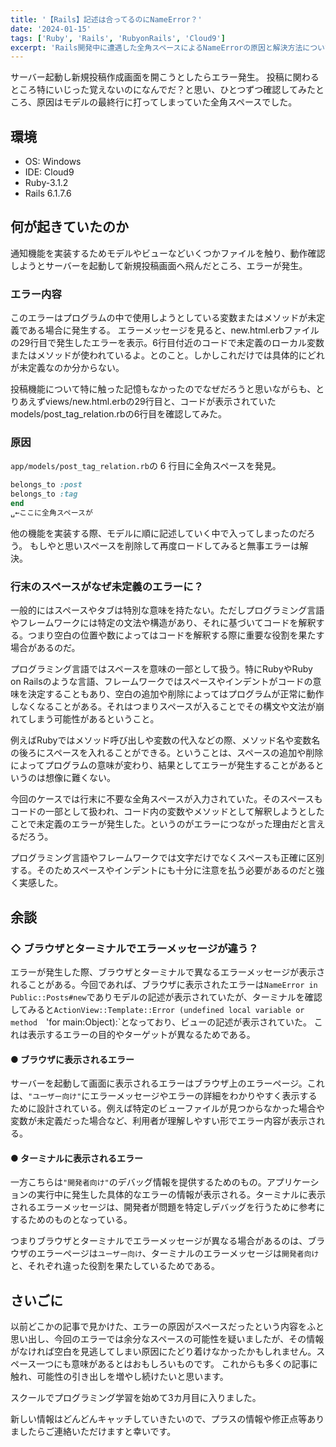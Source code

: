 ```yaml
---
title: '【Rails】記述は合ってるのにNameError？'
date: '2024-01-15'
tags: ['Ruby', 'Rails', 'RubyonRails', 'Cloud9']
excerpt: 'Rails開発中に遭遇した全角スペースによるNameErrorの原因と解決方法について解説します'
---
```


サーバー起動し新規投稿作成画面を開こうとしたらエラー発生。
投稿に関わるところ特にいじった覚えないのになんでだ？と思い、ひとつずつ確認してみたところ、原因はモデルの最終行に打ってしまっていた全角スペースでした。

## 環境
- OS: Windows
- IDE: Cloud9
- Ruby-3.1.2
- Rails 6.1.7.6

## 何が起きていたのか
通知機能を実装するためモデルやビューなどいくつかファイルを触り、動作確認しようとサーバーを起動して新規投稿画面へ飛んだところ、エラーが発生。

### エラー内容
このエラーはプログラムの中で使用しようとしている変数またはメソッドが未定義である場合に発生する。
エラーメッセージを見ると、new.html.erbファイルの29行目で発生したエラーを表示。6行目付近のコードで未定義のローカル変数またはメソッドが使われているよ。とのこと。しかしこれだけでは具体的にどれが未定義なのか分からない。

投稿機能について特に触った記憶もなかったのでなぜだろうと思いながらも、とりあえずviews/new.html.erbの29行目と、コードが表示されていたmodels/post_tag_relation.rbの6行目を確認してみた。

### 原因
`app/models/post_tag_relation.rb`の 6 行目に全角スペースを発見。
```ruby
belongs_to :post
belongs_to :tag
end
␣←ここに全角スペースが
```

他の機能を実装する際、モデルに順に記述していく中で入ってしまったのだろう。
もしやと思いスペースを削除して再度ロードしてみると無事エラーは解決。

### 行末のスペースがなぜ未定義のエラーに？
一般的にはスペースやタブは特別な意味を持たない。ただしプログラミング言語やフレームワークには特定の文法や構造があり、それに基づいてコードを解釈する。つまり空白の位置や数によってはコードを解釈する際に重要な役割を果たす場合があるのだ。

プログラミング言語ではスペースを意味の一部として扱う。特にRubyやRuby on Railsのような言語、フレームワークではスペースやインデントがコードの意味を決定することもあり、空白の追加や削除によってはプログラムが正常に動作しなくなることがある。それはつまりスペースが入ることでその構文や文法が崩れてしまう可能性があるということ。

例えばRubyではメソッド呼び出しや変数の代入などの際、メソッド名や変数名の後ろにスペースを入れることができる。ということは、スペースの追加や削除によってプログラムの意味が変わり、結果としてエラーが発生することがあるというのは想像に難くない。

今回のケースでは行末に不要な全角スペースが入力されていた。そのスペースもコードの一部として扱われ、コード内の変数やメソッドとして解釈しようとしたことで未定義のエラーが発生した。というのがエラーにつながった理由だと言えるだろう。

プログラミング言語やフレームワークでは文字だけでなくスペースも正確に区別する。そのためスペースやインデントにも十分に注意を払う必要があるのだと強く実感した。

## 余談
### ◇ ブラウザとターミナルでエラーメッセージが違う？
エラーが発生した際、ブラウザとターミナルで異なるエラーメッセージが表示されることがある。今回であれば、ブラウザに表示されたエラーは`NameError in Public::Posts#new`でありモデルの記述が表示されていたが、ターミナルを確認してみると`ActionView::Template::Error (undefined local variable or method`　'for main:Object):`となっており、ビューの記述が表示されていた。
これは表示するエラーの目的やターゲットが異なるためである。

#### ● ブラウザに表示されるエラー
サーバーを起動して画面に表示されるエラーはブラウザ上のエラーページ。これは、`"ユーザー向け"`にエラーメッセージやエラーの詳細をわかりやすく表示するために設計されている。例えば特定のビューファイルが見つからなかった場合や変数が未定義だった場合など、利用者が理解しやすい形でエラー内容が表示される。

#### ● ターミナルに表示されるエラー
一方こちらは`"開発者向け"`のデバッグ情報を提供するためのもの。アプリケーションの実行中に発生した具体的なエラーの情報が表示される。ターミナルに表示されるエラーメッセージは、開発者が問題を特定しデバッグを行うために参考にするためのものとなっている。

つまりブラウザとターミナルでエラーメッセージが異なる場合があるのは、ブラウザのエラーページは`ユーザー向け`、ターミナルのエラーメッセージは`開発者向け`と、それぞれ違った役割を果たしているためである。

## さいごに
以前どこかの記事で見かけた、エラーの原因がスペースだったという内容をふと思い出し、今回のエラーでは余分なスペースの可能性を疑いましたが、その情報がなければ空白を見逃してしまい原因にたどり着けなかったかもしれません。スペース一つにも意味があるとはおもしろいものです。
これからも多くの記事に触れ、可能性の引き出しを増やし続けたいと思います。

スクールでプログラミング学習を始めて3カ月目に入りました。

新しい情報はどんどんキャッチしていきたいので、プラスの情報や修正点等ありましたらご連絡いただけますと幸いです。